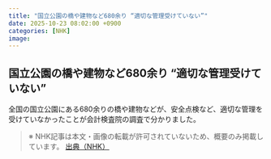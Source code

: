 ```yaml
---
title: "国立公園の橋や建物など680余り “適切な管理受けていない”"
date: 2025-10-23 08:02:00 +0900
categories: [NHK]
image: 
---
```

## 国立公園の橋や建物など680余り “適切な管理受けていない”

全国の国立公園にある680余りの橋や建物などが、安全点検など、適切な管理を受けていなかったことが会計検査院の調査で分かりました。

> ※ NHK記事は本文・画像の転載が許可されていないため、概要のみ掲載しています。
[出典（NHK）](http://www3.nhk.or.jp/news/html/20251023/k10014956761000.html)

